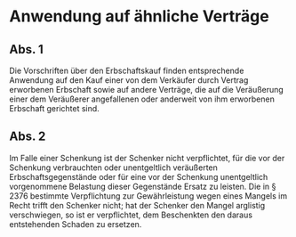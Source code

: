 # Anwendung auf ähnliche Verträge



## Abs. 1

 Die Vorschriften über den Erbschaftskauf finden entsprechende Anwendung auf den Kauf einer von dem Verkäufer durch Vertrag erworbenen Erbschaft sowie auf andere Verträge, die auf die Veräußerung einer dem Veräußerer angefallenen oder anderweit von ihm erworbenen Erbschaft gerichtet sind.

## Abs. 2

 Im Falle einer Schenkung ist der Schenker nicht verpflichtet, für die vor der Schenkung verbrauchten oder unentgeltlich veräußerten Erbschaftsgegenstände oder für eine vor der Schenkung unentgeltlich vorgenommene Belastung dieser Gegenstände Ersatz zu leisten. Die in § 2376 bestimmte Verpflichtung zur Gewährleistung wegen eines Mangels im Recht trifft den Schenker nicht; hat der Schenker den Mangel arglistig verschwiegen, so ist er verpflichtet, dem Beschenkten den daraus entstehenden Schaden zu ersetzen. 

